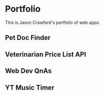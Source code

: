 # Portfolio
This is Jason Crawford's portfolio of web apps.

## Pet Doc Finder
## Veterinarian Price List API
## Web Dev QnAs
## YT Music Timer
